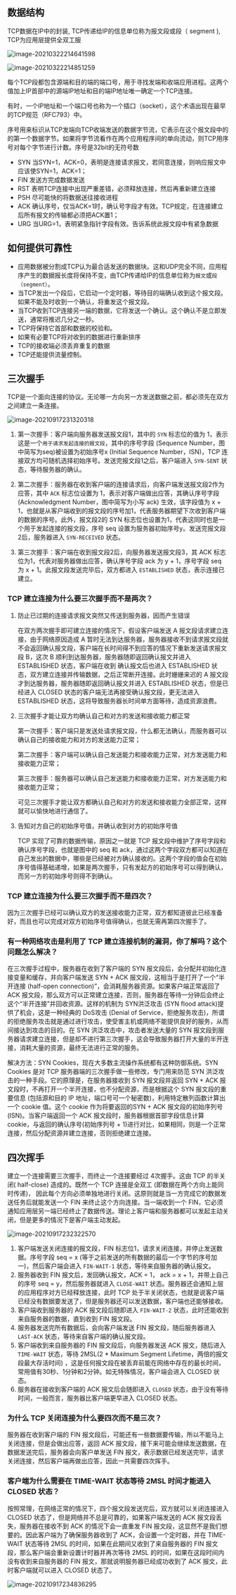 

## 数据结构

TCP数据在IP中的封装,  TCP传递给IP的信息单位称为报文段或段（ segment ),  TCP为应用层提供全双工服

![image-20210322214641598](img/image-20210322214641598.png)



![image-20210322214851259](img/image-20210322214851259.png)



每个TCP段都包含源端和目的端的端口号，用于寻找发端和收端应用进程。这两个值加上IP首部中的源端IP地址和目的端IP地址唯一确定一个TCP连接。

有时，一个IP地址和一个端口号也称为一个插口（socket），这个术语出现在最早的TCP规范（RFC793）中。



序号用来标识从TCP发端向TCP收端发送的数据字节流，它表示在这个报文段中的的第一个数据字节。如果将字节流看作在两个应用程序间的单向流动，则TCP用序号对每个字节进行计数。序号是32bit的无符号数

- SYN 当SYN=1，ACK=0，表明是连接请求报文，若同意连接，则响应报文中应该使SYN=1，ACK=1；
- FIN 发送方完成数据发送
- RST 表明TCP连接中出现严重差错，必须释放连接，然后再重新建立连接
- PSH 尽可能快的将数据送往接收进程
- ACK 确认序号，仅当ACK=1时，确认号字段才有效。TCP规定，在连接建立后所有报文的传输都必须把ACK置1；
- URG 当URG=1，表明紧急指针字段有效。告诉系统此报文段中有紧急数据

## 如何提供可靠性

- 应用数据被分割成TCP认为最合适发送的数据块。这和UDP完全不同，应用程序产生的数据报长度将保持不变，由TCP传递给IP的信息单位称为`报文`或`段（segment）`。
- 当TCP发出一个段后，它启动一个定时器，等待目的端确认收到这个报文段。如果不能及时收到一个确认，将重发这个报文段。
- 当TCP收到TCP连接另一端的数据，它将发送一个确认。这个确认不是立即发送，通常将推迟几分之一秒。
- TCP将保持它首部和数据的校验和。
- 如果有必要TCP将对收到的数据进行重新排序
- TCP的接收端必须丢弃重复的数据
- TCP还能提供流量控制。

## 三次握手

TCP是一个面向连接的协议。无论哪一方向另一方发送数据之前，都必须先在双方之间建立一条连接。

![image-20210917231320318](img/image-20210917231320318.png)





1. 第一次握手：客户端向服务器发送报文段1，其中的 `SYN` 标志位的值为 1，表示这是一个`用于请求发起连接的报文段`，其中的序号字段 (Sequence Number，图中简写为seq)被设置为初始序号x (Initial Sequence Number，ISN)，TCP 连接双方均可随机选择初始序号。发送完报文段1之后，客户端进入 `SYN-SENT` 状态，等待服务器的确认。

   

2. 第二次握手：服务器在收到客户端的连接请求后，向客户端发送报文段2作为应答，其中 `ACK` 标志位设置为 1，表示对客户端做出应答，其确认序号字段 (Acknowledgment Number，图中简写为小写 ack) 生效，该字段值为 x + 1，也就是从客户端收到的报文段的序号加1，代表服务器期望下次收到客户端的数据的序号。此外，报文段2的 SYN 标志位也设置为1，代表这同时也是一个用于发起连接的报文段，序号 seq 设置为服务器初始序号y。发送完报文段2后，服务器进入 `SYN-RECEIVED` 状态。

3. 第三次握手：客户端在收到报文段2后，向服务器发送报文段3，其 ACK 标志位为1，代表对服务器做出应答，确认序号字段 ack 为 y + 1，序号字段 seq 为 x + 1。此报文段发送完毕后，双方都进入 `ESTABLISHED` 状态，表示连接已建立。

### TCP 建立连接为什么要三次握手而不是两次？

1. 防止已过期的连接请求报文突然又传送到服务器，因而产生错误

   在双方两次握手即可建立连接的情况下，假设客户端发送 A 报文段请求建立连接，由于网络原因造成 A 暂时无法到达服务器，服务器接收不到请求报文段就不会返回确认报文段，客户端在长时间得不到应答的情况下重新发送请求报文段 B，这次 B 顺利到达服务器，服务器随即返回确认报文并进入 ESTABLISHED 状态，客户端在收到 确认报文后也进入 ESTABLISHED 状态，双方建立连接并传输数据，之后正常断开连接。此时姗姗来迟的 A 报文段才到达服务器，服务器随即返回确认报文并进入 ESTABLISHED 状态，但是已经进入 CLOSED 状态的客户端无法再接受确认报文段，更无法进入 ESTABLISHED 状态，这将导致服务器长时间单方面等待，造成资源浪费。

2. 三次握手才能让双方均确认自己和对方的发送和接收能力都正常

   第一次握手：客户端只是发送处请求报文段，什么都无法确认，而服务器可以确认自己的接收能力和对方的发送能力正常；

   第二次握手：客户端可以确认自己发送能力和接收能力正常，对方发送能力和接收能力正常；

   第三次握手：服务器可以确认自己发送能力和接收能力正常，对方发送能力和接收能力正常；

   可见三次握手才能让双方都确认自己和对方的发送和接收能力全部正常，这样就可以愉快地进行通信了。

3. 告知对方自己的初始序号值，并确认收到对方的初始序号值

   TCP 实现了可靠的数据传输，原因之一就是 TCP 报文段中维护了序号字段和确认序号字段，也就是图中的 seq 和 ack，通过这两个字段双方都可以知道在自己发出的数据中，哪些是已经被对方确认接收的。这两个字段的值会在初始序号值得基础递增，如果是两次握手，只有发起方的初始序号可以得到确认，而另一方的初始序号则得不到确认。

### TCP 建立连接为什么要三次握手而不是四次？

因为三次握手已经可以确认双方的发送接收能力正常，双方都知道彼此已经准备好，而且也可以完成对双方初始序号值得确认，也就无需再第四次握手了。

### 有一种网络攻击是利用了 TCP 建立连接机制的漏洞，你了解吗？这个问题怎么解决？

在三次握手过程中，服务器在收到了客户端的 SYN 报文段后，会分配并初始化连接变量和缓存，并向客户端发送 SYN + ACK 报文段，这相当于是打开了一个“半开连接 (half-open connection)”，会消耗服务器资源。如果客户端正常返回了 ACK 报文段，那么双方可以正常建立连接，否则，服务器在等待一分钟后会终止这个“半开连接”并回收资源。这样的机制为 SYN洪泛攻击 (SYN flood attack)提供了机会，这是一种经典的 DoS攻击 (Denial of Service，拒绝服务攻击)，所谓的拒绝服务攻击就是通过进行攻击，使受害主机或网络不能提供良好的服务，从而间接达到攻击的目的。在 SYN 洪泛攻击中，攻击者发送大量的 SYN 报文段到服务器请求建立连接，但是却不进行第三次握手，这会导致服务器打开大量的半开连接，消耗大量的资源，最终无法进行正常的服务。

解决方法：SYN Cookies，现在大多数主流操作系统都有这种防御系统。SYN Cookies 是对 TCP 服务器端的三次握手做一些修改，专门用来防范 SYN 洪泛攻击的一种手段。它的原理是，在服务器接收到 SYN 报文段并返回 SYN + ACK 报文段时，不再打开一个半开连接，也不分配资源，而是根据这个 SYN 报文段的重要信息 (包括源和目的 IP 地址，端口号可一个秘密数)，利用特定散列函数计算出一个 cookie 值。这个 cookie 作为将要返回的SYN + ACK 报文段的初始序列号(ISN)。当客户端返回一个 ACK 报文段时，服务器根据首部字段信息计算 cookie，与返回的确认序号(初始序列号 + 1)进行对比，如果相同，则是一个正常连接，然后分配资源并建立连接，否则拒绝建立连接。



## 四次挥手

建立一个连接需要三次握手，而终止一个连接要经过 4次握手。这由 TCP 的半关闭( half-close) 造成的。既然一个 TCP 连接是全双工 (即数据在两个方向上能同时传递)， 因此每个方向必须单独地进行关闭。这原则就是当一方完成它的数据发送任务后就能发送一个 FIN 来终止这个方向连接。当一端收到一个 FIN，它必须通知应用层另一端已经终止了数据传送。理论上客户端和服务器都可以发起主动关闭，但是更多的情况下是客户端主动发起。



![image-20210917232322570](img/image-20210917232322570.png)



1. 客户端发送关闭连接的报文段，FIN 标志位1，请求关闭连接，并停止发送数据。序号字段 seq = x (等于之前发送的所有数据的最后一个字节的序号加一)，然后客户端会进入 `FIN-WAIT-1` 状态，等待来自服务器的确认报文。
2. 服务器收到 FIN 报文后，发回确认报文，ACK = 1， ack = x + 1，并带上自己的序号 seq = y，然后服务器就进入 `CLOSE-WAIT` 状态。服务器还会通知上层的应用程序对方已经释放连接，此时 TCP 处于半关闭状态，也就是说客户端已经没有数据要发送了，但是服务器还可以发送数据，客户端也还能够接收。
3. 客户端收到服务器的 ACK 报文段后随即进入 `FIN-WAIT-2` 状态，此时还能收到来自服务器的数据，直到收到 FIN 报文段。
4. 服务器发送完所有数据后，会向客户端发送 FIN 报文段，随后服务器进入 `LAST-ACK` 状态，等待来自客户端的确认报文段。
5. 客户端收到来自服务器的 FIN 报文段后，向服务器发送 ACK 报文，随后进入 `TIME-WAIT` 状态，等待 2MSL(2 * Maximum Segment Lifetime，两倍的报文段最大存活时间) ，这是任何报文段在被丢弃前能在网络中存在的最长时间，常用值有30秒、1分钟和2分钟。如无特殊情况，客户端会进入 CLOSED 状态。
6. 服务器在接收到客户端的 ACK 报文后会随即进入 `CLOSED` 状态，由于没有等待时间，一般而言，服务器比客户端更早进入 CLOSED 状态。

###  为什么 TCP 关闭连接为什么要四次而不是三次？

服务器在收到客户端的 FIN 报文段后，可能还有一些数据要传输，所以不能马上关闭连接，但是会做出应答，返回 ACK 报文段，接下来可能会继续发送数据，在数据发送完后，服务器会向客户单发送 FIN 报文，表示数据已经发送完毕，请求关闭连接，然后客户端再做出应答，因此一共需要四次挥手。



### 客户端为什么需要在 TIME-WAIT 状态等待 2MSL 时间才能进入 CLOSED 状态？

按照常理，在网络正常的情况下，四个报文段发送完后，双方就可以关闭连接进入 CLOSED 状态了，但是网络并不总是可靠的，如果客户端发送的 ACK 报文段丢失，服务器在接收不到 ACK 的情况下会一直重发 FIN 报文段，这显然不是我们想要的。因此客户端为了确保服务器收到了 ACK，会设置一个定时器，并在 TIME-WAIT 状态等待 2MSL 的时间，如果在此期间又收到了来自服务器的 FIN 报文段，那么客户端会重新设置计时器并再次等待 2MSL 的时间，如果在这段时间内没有收到来自服务器的 FIN 报文，那就说明服务器已经成功收到了 ACK 报文，此时客户端就可以进入 CLOSED 状态了。





![image-20210917234836295](img/image-20210917234836295.png)



